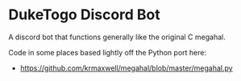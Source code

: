 # DukeTogo Discord Bot

A discord bot that functions generally like the original C megahal.

Code in some places based lightly off the Python port here:

- https://github.com/krmaxwell/megahal/blob/master/megahal.py
